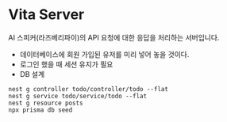 # Vita Server

AI 스피커(라즈베리파이)의 API 요청에 대한 응답을 처리하는 서버입니다.

- 데이터베이스에 회원 가입된 유저를 미리 넣어 놓을 것이다.
- 로그인 했을 때 세션 유지가 필요
- DB 설계

```shell
nest g controller todo/controller/todo --flat
nest g service todo/service/todo --flat
nest g resource posts
npx prisma db seed
```
